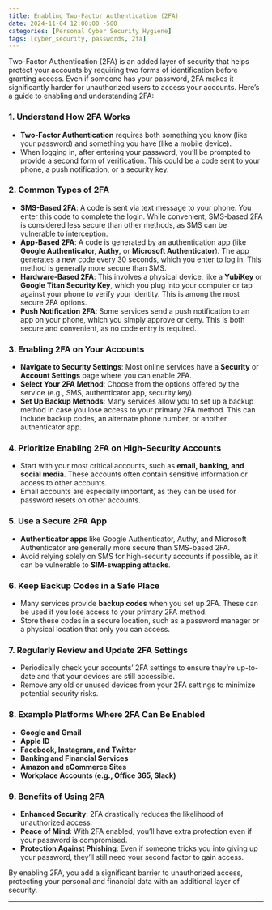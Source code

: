 ```yaml
---
title: Enabling Two-Factor Authentication (2FA)
date: 2024-11-04 12:00:00 -500
categories: [Personal Cyber Security Hygiene]
tags: [cyber_security, passwords, 2fa]
---
```


Two-Factor Authentication (2FA) is an added layer of security that helps protect your accounts by requiring two forms of identification before granting access. Even if someone has your password, 2FA makes it significantly harder for unauthorized users to access your accounts. Here’s a guide to enabling and understanding 2FA:

### 1. Understand How 2FA Works
- **Two-Factor Authentication** requires both something you know (like your password) and something you have (like a mobile device).
- When logging in, after entering your password, you’ll be prompted to provide a second form of verification. This could be a code sent to your phone, a push notification, or a security key.

### 2. Common Types of 2FA
   - **SMS-Based 2FA**: A code is sent via text message to your phone. You enter this code to complete the login. While convenient, SMS-based 2FA is considered less secure than other methods, as SMS can be vulnerable to interception.
   - **App-Based 2FA**: A code is generated by an authentication app (like **Google Authenticator, Authy,** or **Microsoft Authenticator**). The app generates a new code every 30 seconds, which you enter to log in. This method is generally more secure than SMS.
   - **Hardware-Based 2FA**: This involves a physical device, like a **YubiKey** or **Google Titan Security Key**, which you plug into your computer or tap against your phone to verify your identity. This is among the most secure 2FA options.
   - **Push Notification 2FA**: Some services send a push notification to an app on your phone, which you simply approve or deny. This is both secure and convenient, as no code entry is required.

### 3. Enabling 2FA on Your Accounts
- **Navigate to Security Settings**: Most online services have a **Security** or **Account Settings** page where you can enable 2FA.
- **Select Your 2FA Method**: Choose from the options offered by the service (e.g., SMS, authenticator app, security key).
- **Set Up Backup Methods**: Many services allow you to set up a backup method in case you lose access to your primary 2FA method. This can include backup codes, an alternate phone number, or another authenticator app.

### 4. Prioritize Enabling 2FA on High-Security Accounts
   - Start with your most critical accounts, such as **email, banking, and social media**. These accounts often contain sensitive information or access to other accounts.
   - Email accounts are especially important, as they can be used for password resets on other accounts.

### 5. Use a Secure 2FA App
   - **Authenticator apps** like Google Authenticator, Authy, and Microsoft Authenticator are generally more secure than SMS-based 2FA.
   - Avoid relying solely on SMS for high-security accounts if possible, as it can be vulnerable to **SIM-swapping attacks**.

### 6. Keep Backup Codes in a Safe Place
   - Many services provide **backup codes** when you set up 2FA. These can be used if you lose access to your primary 2FA method.
   - Store these codes in a secure location, such as a password manager or a physical location that only you can access.

### 7. Regularly Review and Update 2FA Settings
   - Periodically check your accounts’ 2FA settings to ensure they’re up-to-date and that your devices are still accessible.
   - Remove any old or unused devices from your 2FA settings to minimize potential security risks.

### 8. Example Platforms Where 2FA Can Be Enabled
   - **Google and Gmail**
   - **Apple ID**
   - **Facebook, Instagram, and Twitter**
   - **Banking and Financial Services**
   - **Amazon and eCommerce Sites**
   - **Workplace Accounts (e.g., Office 365, Slack)**

### 9. Benefits of Using 2FA
   - **Enhanced Security**: 2FA drastically reduces the likelihood of unauthorized access.
   - **Peace of Mind**: With 2FA enabled, you’ll have extra protection even if your password is compromised.
   - **Protection Against Phishing**: Even if someone tricks you into giving up your password, they’ll still need your second factor to gain access.

By enabling 2FA, you add a significant barrier to unauthorized access, protecting your personal and financial data with an additional layer of security.

---